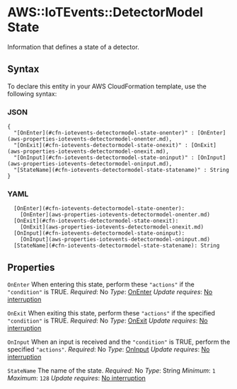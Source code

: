 # AWS::IoTEvents::DetectorModel State<a name="aws-properties-iotevents-detectormodel-state"></a>

Information that defines a state of a detector\.

## Syntax<a name="aws-properties-iotevents-detectormodel-state-syntax"></a>

To declare this entity in your AWS CloudFormation template, use the following syntax:

### JSON<a name="aws-properties-iotevents-detectormodel-state-syntax.json"></a>

```
{
  "[OnEnter](#cfn-iotevents-detectormodel-state-onenter)" : [OnEnter](aws-properties-iotevents-detectormodel-onenter.md),
  "[OnExit](#cfn-iotevents-detectormodel-state-onexit)" : [OnExit](aws-properties-iotevents-detectormodel-onexit.md),
  "[OnInput](#cfn-iotevents-detectormodel-state-oninput)" : [OnInput](aws-properties-iotevents-detectormodel-oninput.md),
  "[StateName](#cfn-iotevents-detectormodel-state-statename)" : String
}
```

### YAML<a name="aws-properties-iotevents-detectormodel-state-syntax.yaml"></a>

```
  [OnEnter](#cfn-iotevents-detectormodel-state-onenter):
    [OnEnter](aws-properties-iotevents-detectormodel-onenter.md)
  [OnExit](#cfn-iotevents-detectormodel-state-onexit):
    [OnExit](aws-properties-iotevents-detectormodel-onexit.md)
  [OnInput](#cfn-iotevents-detectormodel-state-oninput):
    [OnInput](aws-properties-iotevents-detectormodel-oninput.md)
  [StateName](#cfn-iotevents-detectormodel-state-statename): String
```

## Properties<a name="aws-properties-iotevents-detectormodel-state-properties"></a>

`OnEnter`  <a name="cfn-iotevents-detectormodel-state-onenter"></a>
When entering this state, perform these `"actions"` if the `"condition"` is TRUE\.
*Required*: No
*Type*: [OnEnter](aws-properties-iotevents-detectormodel-onenter.md)
*Update requires*: [No interruption](https://docs.aws.amazon.com/AWSCloudFormation/latest/UserGuide/using-cfn-updating-stacks-update-behaviors.html#update-no-interrupt)

`OnExit`  <a name="cfn-iotevents-detectormodel-state-onexit"></a>
When exiting this state, perform these `"actions"` if the specified `"condition"` is TRUE\.
*Required*: No
*Type*: [OnExit](aws-properties-iotevents-detectormodel-onexit.md)
*Update requires*: [No interruption](https://docs.aws.amazon.com/AWSCloudFormation/latest/UserGuide/using-cfn-updating-stacks-update-behaviors.html#update-no-interrupt)

`OnInput`  <a name="cfn-iotevents-detectormodel-state-oninput"></a>
When an input is received and the `"condition"` is TRUE, perform the specified `"actions"`\.
*Required*: No
*Type*: [OnInput](aws-properties-iotevents-detectormodel-oninput.md)
*Update requires*: [No interruption](https://docs.aws.amazon.com/AWSCloudFormation/latest/UserGuide/using-cfn-updating-stacks-update-behaviors.html#update-no-interrupt)

`StateName`  <a name="cfn-iotevents-detectormodel-state-statename"></a>
The name of the state\.
*Required*: No
*Type*: String
*Minimum*: `1`
*Maximum*: `128`
*Update requires*: [No interruption](https://docs.aws.amazon.com/AWSCloudFormation/latest/UserGuide/using-cfn-updating-stacks-update-behaviors.html#update-no-interrupt)
